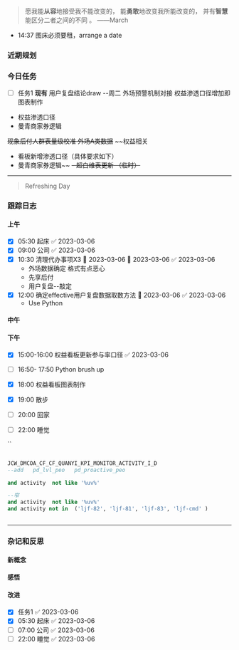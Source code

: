 > 愿我能**从容**地接受我不能改变的，
>          能**勇敢**地改变我所能改变的，
>          并有**智慧**能区分二者之间的不同 。 ——March
- 14:37 图床必须要租，arrange a date


### 近期规划



### 今日任务
- [ ] 任务1
**现有**
用户复盘结论draw --周二 
外场预警机制对接
权益渗透口径增加即图表制作
- 权益渗透口径
- 曼青商家券逻辑

~~现象后付人群表量级校准
外场A类数据~~
~~权益相关
- 看板新增渗透口径（具体要求如下）
- 曼青商家券逻辑~~
~~- 超白维表更新 （临时）~~


---------

> Refreshing Day 

### 跟踪日志

#### 上午
- [x] 05:30 起床 ✅ 2023-03-06
- [x] 09:00 公司 ✅ 2023-03-06
- [x] 10:30 清理代办事项X3 🛫 2023-03-06 📅 2023-03-06 ✅ 2023-03-06
	- 外场数据确定 格式有点恶心
	- 先享后付
	- 用户复盘--敲定
- [x] 12:00 确定effective用户复盘数据取数方法 🛫 2023-03-06 ✅ 2023-03-06
	- Use  Python


#### 中午



#### 下午
- [x] 15:00-16:00 权益看板更新参与率口径 ✅ 2023-03-06
- [ ] 16:50- 17:50 Python brush up
- [x] 18:00 权益看板图表制作
- [x] 19:00 散步
- [ ] 20:00 回家

- [ ] 22:00 睡觉


``
```sql

JCW_DMCOA_CF_CF_QUANYI_KPI_MONITOR_ACTIVITY_I_D
--add   pd_lvl_peo   pd_proactive_peo

and activity  not like '%uv%'  

--窄
and activity  not like '%uv%' 
and activity not in  ('ljf-82', 'ljf-81', 'ljf-83', 'ljf-cmd' )



```



-------

### 杂记和反思


#### 新概念


#### 感悟


#### 改进

- [x] 任务1 ✅ 2023-03-06
- [x] 05:30 起床 ✅ 2023-03-06
- [ ] 07:00 公司 ✅ 2023-03-06
- [ ] 22:00 睡觉 ✅ 2023-03-06